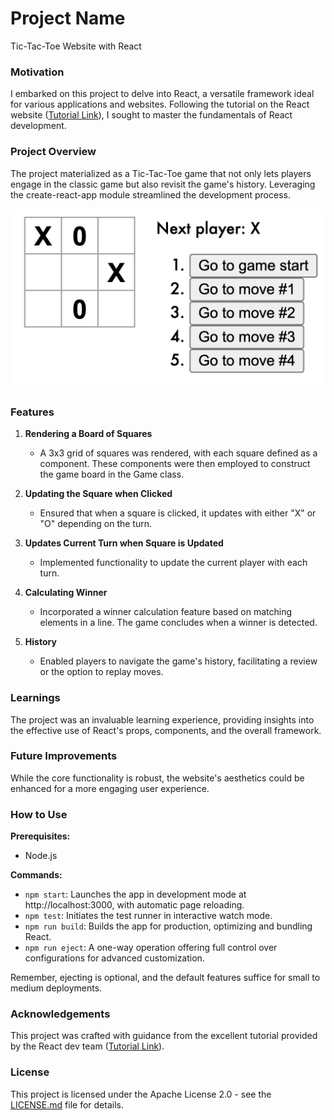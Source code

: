 # Project Name

Tic-Tac-Toe Website with React

### Motivation

I embarked on this project to delve into React, a versatile framework ideal for various applications and websites. Following the tutorial on the React website ([Tutorial Link](https://react.dev/learn/tutorial-tic-tac-toe)), I sought to master the fundamentals of React development.

### Project Overview

The project materialized as a Tic-Tac-Toe game that not only lets players engage in the classic game but also revisit the game's history. Leveraging the create-react-app module streamlined the development process.

![Alt text](./Tic-Tac-Toe%20Example.png)

### Features

1. **Rendering a Board of Squares**

   - A 3x3 grid of squares was rendered, with each square defined as a component. These components were then employed to construct the game board in the Game class.

2. **Updating the Square when Clicked**

   - Ensured that when a square is clicked, it updates with either "X" or "O" depending on the turn.

3. **Updates Current Turn when Square is Updated**

   - Implemented functionality to update the current player with each turn.

4. **Calculating Winner**

   - Incorporated a winner calculation feature based on matching elements in a line. The game concludes when a winner is detected.

5. **History**
   - Enabled players to navigate the game's history, facilitating a review or the option to replay moves.

### Learnings

The project was an invaluable learning experience, providing insights into the effective use of React's props, components, and the overall framework.

### Future Improvements

While the core functionality is robust, the website's aesthetics could be enhanced for a more engaging user experience.

### How to Use

**Prerequisites:**

- Node.js

**Commands:**

- `npm start`: Launches the app in development mode at http://localhost:3000, with automatic page reloading.
- `npm test`: Initiates the test runner in interactive watch mode.
- `npm run build`: Builds the app for production, optimizing and bundling React.
- `npm run eject`: A one-way operation offering full control over configurations for advanced customization.

Remember, ejecting is optional, and the default features suffice for small to medium deployments.

### Acknowledgements

This project was crafted with guidance from the excellent tutorial provided by the React dev team ([Tutorial Link](https://react.dev/learn/tutorial-tic-tac-toe)).

### License

This project is licensed under the Apache License 2.0 - see the [LICENSE.md](LICENSE.md) file for details.
